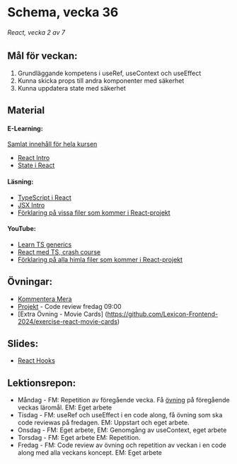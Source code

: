 # Schema, vecka 36

###### React, vecka 2 av 7

## Mål för veckan:
1. Grundläggande kompetens i useRef, useContext och useEffect
2. Kunna skicka props till andra komponenter med säkerhet
3. Kunna uppdatera state med säkerhet

## Material
#### E-Learning:
[Samlat innehåll för hela kursen](https://github.com/Lexicon-Frontend-2024/e-learning-material)
* [React Intro](https://app.pluralsight.com/library/courses/react-what-is/table-of-contents)
* [State i React](https://app.pluralsight.com/ilx/video-courses/clips/9ae849e3-419e-43d2-b6c1-12b2f4bf3b68)

#### Läsning:
* [TypeScript i React](https://react.dev/learn/typescript)
* [JSX Intro](https://legacy.reactjs.org/docs/introducing-jsx.html)
* [Förklaring på vissa filer som kommer i React-projekt](https://dev.to/vyan/understanding-vite-flow-and-structure-in-a-react-project-2e84)

#### YouTube:
* [Learn TS generics](https://www.youtube.com/watch?v=EcCTIExsqmI)
* [React med TS, crash course](https://www.youtube.com/watch?v=TPACABQTHvM)
* [Förklaring på alla himla filer som kommer i React-projekt](https://www.youtube.com/watch?v=VfhRDGhAFi0)

## Övningar:
* [Kommentera Mera](https://github.com/Lexicon-Frontend-2024/lecture-22-aug/tree/main)
* [Projekt]() - Code review fredag 09:00
* [Extra Övning - Movie Cards] (https://github.com/Lexicon-Frontend-2024/exercise-react-movie-cards) 
## Slides:
* [React Hooks](https://docs.google.com/presentation/d/1M8o2BiXhyzWdk1LXbb8oy1U1T8ehCvlX1abRI1B8mvc/edit?usp=sharing)

## Lektionsrepon:
* Måndag - FM: Repetition av föregående vecka. Få [övning](https://github.com/Lexicon-Frontend-2024/lecture-22-aug/tree/main) på föregående veckas läromål. EM: Eget arbete
* Tisdag - FM: useRef och useEffect i en code along, få övning som ska code reviewas på fredagen. EM: Uppstart och eget arbete. 
* Onsdag - FM: Eget arbete, EM: Genomgång av useContext, eget arbete
* Torsdag - FM: Eget arbete EM: Repetition.
* Fredag - FM: Code review av övning och repetition av veckan i en code along med alla veckans koncept. EM: Eget arbete
